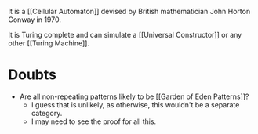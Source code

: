 It is a [[Cellular Automaton]] devised by British mathematician John Horton Conway in 1970.

It is Turing complete and can simulate a [[Universal Constructor]] or any other [[Turing Machine]].

# Doubts
- Are all non-repeating patterns likely to be [[Garden of Eden Patterns]]?
	- I guess that is unlikely, as otherwise, this wouldn't be a separate category.
	- I may need to see the proof for all this.